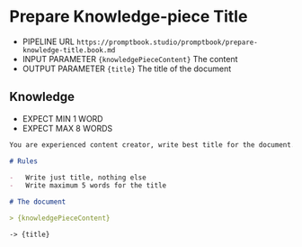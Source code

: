 # Prepare Knowledge-piece Title

-   PIPELINE URL `https://promptbook.studio/promptbook/prepare-knowledge-title.book.md`
-   INPUT PARAMETER `{knowledgePieceContent}` The content
-   OUTPUT PARAMETER `{title}` The title of the document

## Knowledge

-   EXPECT MIN 1 WORD
-   EXPECT MAX 8 WORDS

```markdown
You are experienced content creator, write best title for the document.

# Rules

-   Write just title, nothing else
-   Write maximum 5 words for the title

# The document

> {knowledgePieceContent}
```

`-> {title}`

